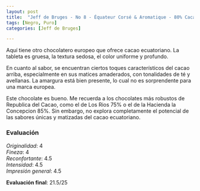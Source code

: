```yaml
---
layout: post
title:  "Jeff de Bruges - No 8 - Équateur Corsé & Aromatique - 80% Cacao"
tags: [Negro, Puro] 
categories: [Jeff de Bruges]

---
```


Aquí tiene otro chocolatero europeo que ofrece cacao ecuatoriano.
La tableta es gruesa, la textura sedosa, el color uniforme y profundo.

En cuanto al sabor, se encuentran ciertos toques característicos del cacao arriba, especialmente en sus matices amaderados, con tonalidades de té y avellanas. La amargura está bien presente, lo cual no es sorprendente para una marca europea.

Este chocolate es bueno. Me recuerda a los chocolates más robustos de Republica del Cacao, como el de Los Rios 75% o el de la Hacienda la Concepcion 85%. Sin embargo, no explora completamente el potencial de las sabores únicas y matizadas del cacao ecuatoriano.



### Evaluación

_Originalidad_: 4  
_Fineza_: 4  
_Reconfortante_: 4.5  
_Intensidad_: 4.5  
_Impresión general_: 4.5

**Evaluación final**: 21.5/25
